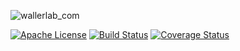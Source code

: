 ![wallerlab_com](https://cloud.githubusercontent.com/assets/13583117/17080879/9774a8c6-5173-11e6-8853-3dccb0bb8120.png)

[![Apache License](http://img.shields.io/badge/license-APACHE2-blue.svg)](https://www.apache.org/licenses/LICENSE-2.0.html)
[![Build Status](https://travis-ci.org/wallerlab/wallerlab.svg?branch=master)](https://travis-ci.org/wallerlab/wallerlab)
[![Coverage Status](https://coveralls.io/repos/github/wallerlab/wallerlab/badge.svg?branch=master)](https://coveralls.io/github/wallerlab/wallerlab?branch=master)

